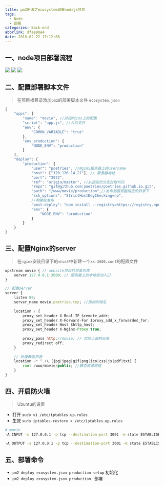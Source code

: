 ```yaml
---
title: pm2用法之ecosystem部署nodejs项目
tags:
  - Node
  - 部署
categories: Back-end
abbrlink: dfae90e4
date: 2018-02-22 17:12:08
---
```



## 一、node项目部署流程

![](http://7xq6al.com1.z0.glb.clouddn.com/bushu-1.png)
![](http://7xq6al.com1.z0.glb.clouddn.com/bushu-2.png)
![](http://7xq6al.com1.z0.glb.clouddn.com/bushu-3.png)


## 二、配置部署脚本文件

> 在项目根目录添加`pm2`的部署脚本文件 `ecosystem.json`

```javascript
{
    "apps": [
        "name": "movie", //对应Nginx上的配置
        "script": "app.js", //入口文件
        "env": {
            "COMON_VARIABLE": "true"
        },
        "env_production": {
            "NODE_ENV": "production"
        }
    ],
    "deploy": {
        "production": {
            "user": "poetries", //Nginx服务器上的username
            "host": ["120.120.14.21"], // 服务器地址
            "port": "3922",
            "ref": "origin/master", //从指定的分支拉取代码
            "repo": "git@github.com:poetries/poetries.github.io.git",
            "path": "/www/movie/production",//发布到服务器指定的目录下
            "ssh_options": "StrictHostKeyChecking=no",
            //构建在发布
            "post-deploy": "npm install --registry=https://registry.npm.taobao.org && grunt build && pm2 startOrRestart ecosystem.json --env production",
            "env": {
                "NODE_ENV": "production"
            }
        }
    }
}
```

## 三、配置Nginx的server

> 在`nginx`安装目录下的`vhost`中新建一个`xx-3000.conf`的配置文件

```javascript
upstream movie { // website项目的目录名称
    server 127.0.0.1:3000; // 服务器上的本地启动入口
}

// 配置server
server {
    listen 80;
    server_name movie.poetries.top; //指向的域名
    
    location / {
        proxy_set_header X-Real-IP $remote_addr;
        proxy_set_header X-Forward-For $proxy_add_x_forwarded_for;
        proxy_set_header Host $http_host;
        proxy_set_header X-Nginx-Proxy true;
        
        proxy_pass http://movie; // 对应上面的目录
        proxy_redirect off;
    }
    
    // 处理静态资源
    location ~* ^.+\.(jpg|jpeg|gif|png|ico|css|js|pdf|txt) {
        root /www/movie/public; //静态资源路径
    }
}
```

## 四、开启防火墙

> Ubuntu的设置

- 打开 `sudo vi /etc/iptables.up.rules`
- 生效 `sudo iptables-restore < /etc/iptables.up.rules`

```bash
# movie
-A INPUT -s 127.0.0.1 -p tcp --destination-port 3001 -m state ESTABLISHED -j ACCEPT

-A OUTPUT -s 127.0.0.1 -p tcp --destination-port 3001 -m state ESTABLISHED -j ACCEPT
```

## 五、部署命令

- `pm2 deploy ecosystem.json production setup` 初始化
- `pm2 deploy ecosystem.json production ` 部署

